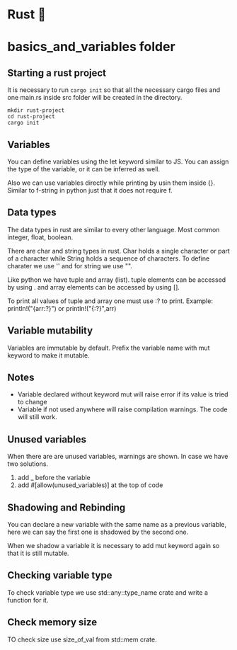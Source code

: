 # Rust 🦀

# basics_and_variables folder

## Starting a rust project

It is necessary to run `cargo init` so that all the necessary cargo files and one main.rs inside src folder will be created in the directory.

```
mkdir rust-project
cd rust-project
cargo init
```

## Variables 

You can define variables using the let keyword similar to JS. You can assign the type of the variable, or it can be inferred as well.

Also we can use variables directly while printing by usin them inside {}. Similar to f-string in python just that it does not require f.

## Data types

The data types in rust are similar to every other language. Most common integer, float, boolean.

There are char and string types in rust. Char holds a single character or part of a character while String holds a sequence of characters. To define charater we use '' and for string we use "".

Like python we have tuple and array (list). tuple elements can be accessed by using . and array elements can be accessed by using [].

To print all values of tuple and array one must use :? to print. Example: println!("{arr:?}") or println!("{:?}",arr)

## Variable mutability
Variables are immutable by default. Prefix the variable name with mut keyword to make it mutable.

## Notes
- Variable declared without keyword mut will raise error if its value is tried to change
- Variable if not used anywhere will raise compilation warnings. The code will still work.

## Unused variables

When there are are unused variables, warnings are shown. In case we have two solutions.
1. add _ before the variable
2. add #[allow(unused_variables)] at the top of code

## Shadowing and Rebinding

You can declare a new variable with the same name as a previous variable, here we can say the first one is shadowed by the second one.

When we shadow a variable it is necessary to add mut keyword again so that it is still mutable.

## Checking variable type

To check variable type we use std::any::type_name crate and write a function for it.

## Check memory size 

TO check size use size_of_val from std::mem crate.
